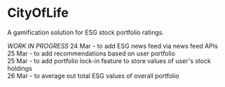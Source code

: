 # CityOfLife
A gamification solution for ESG stock portfolio ratings.


*WORK IN PROGRESS*
24 Mar - to add ESG news feed via news feed APIs <br>
25 Mar - to add recommendations based on user portfolio <br>
25 Mar - to add portfolio lock-in feature to store values of user's stock holdings  <br>
26 Mar - to average out total ESG values of overall portfolio
